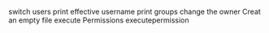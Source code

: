 switch users
print effective username
 print groups
change the owner
Creat an empty file
 execute
Permissions
executepermission
